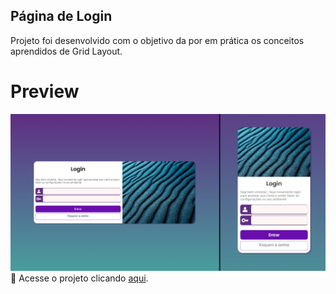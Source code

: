 ## Página de Login

Projeto foi desenvolvido com o objetivo da por em prática os conceitos aprendidos de Grid Layout.

# Preview
![preview](imagem/preview.png)
📁 Acesse o projeto clicando [aqui](https://alvarenga-io.github.io/login-responsivo).

